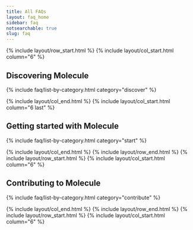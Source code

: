 ```yaml
---
title: All FAQs
layout: faq_home
sidebar: faq
notsearchable: true
slug: faq
---
```


{% include layout/row_start.html %}
{% include layout/col_start.html column="6" %}    

## Discovering Molecule
{% include faq/list-by-category.html category="discover" %}

{% include layout/col_end.html %}
{% include layout/col_start.html column="6 last" %}  
  
## Getting started with Molecule
{% include faq/list-by-category.html category="start" %}

{% include layout/col_end.html %}
{% include layout/row_end.html %}
{% include layout/row_start.html %}
{% include layout/col_start.html column="6" %}

## Contributing to Molecule
{% include faq/list-by-category.html category="contribute" %}

{% include layout/col_end.html %}
{% include layout/row_end.html %}
{% include layout/row_start.html %}
{% include layout/col_start.html column="6" %}

